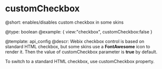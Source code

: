 customCheckbox
=============


@short: enables/disables custom checkbox in some skins
	

@type:  boolean 
@example:
{ view:"checkbox", customCheckbox:false }

@template:	api_config
@descr:
Webix checkbox control is based on standard HTML checkbox, but some skins use a **FontAwesome** icon to render it. Then the value of customCheckbox parameter is **true** by default. 

To switch to a standard HTML checkbox, use customCheckbox property.

